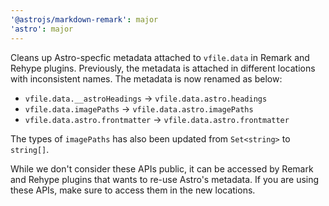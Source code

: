 ```yaml
---
'@astrojs/markdown-remark': major
'astro': major
---
```


Cleans up Astro-specfic metadata attached to `vfile.data` in Remark and Rehype plugins. Previously, the metadata is attached in different locations with inconsistent names. The metadata is now renamed as below:

- `vfile.data.__astroHeadings` -> `vfile.data.astro.headings`
- `vfile.data.imagePaths` -> `vfile.data.astro.imagePaths`
- `vfile.data.astro.frontmatter` -> `vfile.data.astro.frontmatter`

The types of `imagePaths` has also been updated from `Set<string>` to `string[]`.

While we don't consider these APIs public, it can be accessed by Remark and Rehype plugins that wants to re-use Astro's metadata. If you are using these APIs, make sure to access them in the new locations.
